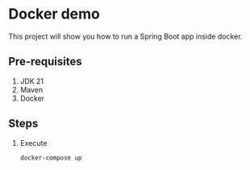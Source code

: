 # Docker demo

This project will show you how to run a Spring Boot app inside docker.

## Pre-requisites
1. JDK 21
2. Maven
3. Docker

## Steps
1. Execute
    ```bash
    docker-compose up
    ```
